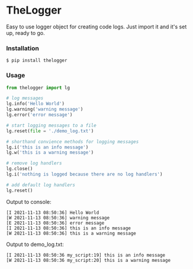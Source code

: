 # TheLogger

Easy to use logger object for creating code logs. Just import it and it's set up, ready to go.

### Installation

```
$ pip install thelogger
```

### Usage

```python
from thelogger import lg

# log messages
lg.info('Hello World')
lg.warning('warning message')
lg.error('error message')

# start logging messages to a file
lg.reset(file = './demo_log.txt')

# shorthand convience methods for logging messages
lg.i('this is an info message')
lg.w('this is a warning message')

# remove log handlers
lg.close()
lg.i('nothing is logged because there are no log handlers')

# add default log handlers
lg.reset()
```

Output to console:

```
[I 2021-11-13 08:50:36] Hello World
[W 2021-11-13 08:50:36] warning message
[E 2021-11-13 08:50:36] error message
[I 2021-11-13 08:50:36] this is an info message
[W 2021-11-13 08:50:36] this is a warning message
```

Output to demo_log.txt:

```
[I 2021-11-13 08:50:36 my_script:19] this is an info message
[W 2021-11-13 08:50:36 my_script:20] this is a warning message
```
